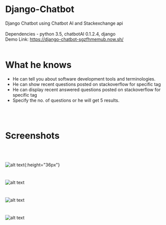 # Django-Chatbot
Django Chatbot using Chatbot AI and Stackexchange api
<br/>
<br/>
Dependencies - python 3.5, chatbotAI 0.1.2.4, django
<br/>
Demo Link: https://django-chatbot-sgzfhmemub.now.sh/
<br/>
<br/>
# What he knows
- He can tell you about software development tools and terminologies.
- He can show recent questions posted on stackoverflow for specific tag
- He can display recent answered questions posted on stackoverflow for specific tag
- Specify the no. of questions or he will get 5 results.
<br/>
<br/>

# Screenshots
<br/>

<br/>

![alt text](https://github.com/srijannnd/Django-Chatbot/blob/master/screenshots/1.jpeg){:height="36px"}<br/>
#

![alt text](https://github.com/srijannnd/Django-Chatbot/blob/master/screenshots/2.jpeg)<br/>
#

![alt text](https://github.com/srijannnd/Django-Chatbot/blob/master/screenshots/3.jpeg)<br/>
#

![alt text](https://github.com/srijannnd/Django-Chatbot/blob/master/screenshots/4.jpeg)<br/>
